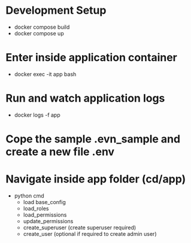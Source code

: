 # Development Setup
* docker compose build
* docker compose up

# Enter inside application container
* docker exec -it app bash

# Run and watch application logs
* docker logs -f app

# Cope the sample .evn_sample and create a new file .env

# Navigate inside app folder (cd/app)
* python cmd
  - load base_config
  - load_roles
  - load_permissions
  - update_permissions
  - create_superuser (create superuser required)
  - create_user (optional if required to create admin user)

